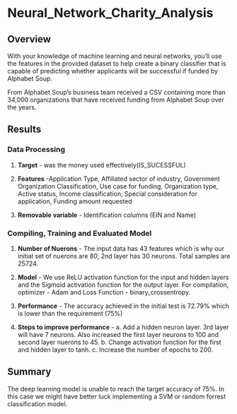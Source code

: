 # Neural_Network_Charity_Analysis

## Overview

With your knowledge of machine learning and neural networks, you’ll use the features in the provided dataset to help create a binary classifier that is capable of predicting whether applicants will be successful if funded by Alphabet Soup.

From Alphabet Soup’s business team received a CSV containing more than 34,000 organizations that have received funding from Alphabet Soup over the years. 

## Results

### Data Processing

1. **Target** - was the money used effectively(IS_SUCESSFUL)

2. **Features** -Application Type, Affiliated sector of industry, Government Organization Classification, Use case for funding, Organization type, Active status, Income classification, Special consideration for application, Funding amount requested

3. **Removable variable** - Identification columns (EIN and Name)

### Compiling, Training and Evaluated Model

1. **Number of Nuerons** - The input data has 43 features which is why our initial set of nuerons are 80, 2nd layer has 30 neurons. Total samples are 25724.

2. **Model** - We use ReLU activation function for the input and hidden layers and the Sigmoid activation function for the output layer. For compilation, optimizer - Adam and Loss Function - binary_crossentropy.

3. **Performance** - The accuracy achieved in the initial test is 72.79% which is lower than the requirement (75%)

4. **Steps to improve performance** - 
    a. Add a hidden neuron layer. 3rd layer will have 7 neurons. Also increased the first layer neurons to 100 and second layer nuerons to 45.
    b. Change activation function for the first and hidden layer to tanh.
    c. Increase the number of epochs to 200.
    
## Summary
    
The deep learning model is unable to reach the target accuracy of 75%.
In this case we might have better luck implementing a SVM or random forrest classification model.
    
    
